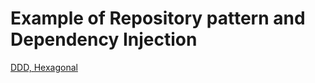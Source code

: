 # Example of Repository pattern and Dependency Injection #

[DDD, Hexagonal](https://herbertograca.com/2017/11/16/explicit-architecture-01-ddd-hexagonal-onion-clean-cqrs-how-i-put-it-all-together/#inversion-of-control)